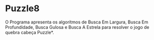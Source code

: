 # Puzzle8

O Programa apresenta os algorítmos de Busca Em Largura, Busca Em Profundidade, Busca Gulosa e Busca A Estrela para resolver o jogo de quebra cabeça Puzzle*.

